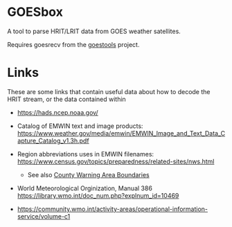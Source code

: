 # GOESbox

A tool to parse HRIT/LRIT data from GOES weather satellites.

Requires goesrecv from the [goestools](https://github.com/pietern/goestools/) project.

# Links

These are some links that contain useful data about how to decode the HRIT stream, or the data
contained within


* https://hads.ncep.noaa.gov/ 

* Catalog of EMWIN text and image products: https://www.weather.gov/media/emwin/EMWIN_Image_and_Text_Data_Capture_Catalog_v1.3h.pdf

* Region abbreviations uses in EMWIN filenames: https://www.census.gov/topics/preparedness/related-sites/nws.html

  * See also [County Warning Area Boundaries](https://www.weather.gov/gis/CWABounds)

* World Meteorological Orginization, Manual 386 https://library.wmo.int/doc_num.php?explnum_id=10469

* https://community.wmo.int/activity-areas/operational-information-service/volume-c1